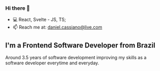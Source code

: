 ### Hi there 👋

- 💻 React, Svelte - JS, TS;
- 📫 Reach me at: daniel.cassiano@live.com

## I'm a Frontend Software Developer from Brazil

Around 3.5 years of software development improving my skills as a software developer everytime and everyday.
